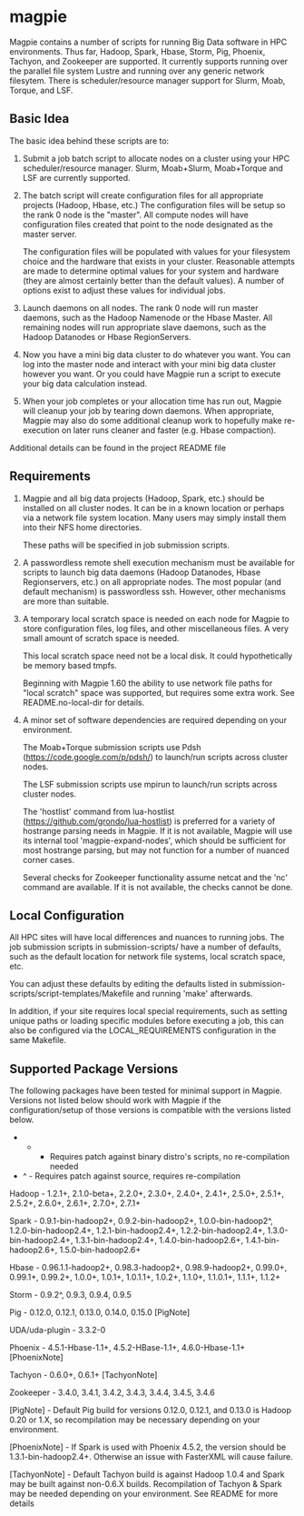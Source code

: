 magpie
======

Magpie contains a number of scripts for running Big Data software in
HPC environments.  Thus far, Hadoop, Spark, Hbase, Storm, Pig,
Phoenix, Tachyon, and Zookeeper are supported.  It currently supports
running over the parallel file system Lustre and running over any
generic network filesytem.  There is scheduler/resource manager
support for Slurm, Moab, Torque, and LSF.

Basic Idea
----------

The basic idea behind these scripts are to:

1) Submit a job batch script to allocate nodes on a cluster using your
   HPC scheduler/resource manager.  Slurm, Moab+Slurm, Moab+Torque and
   LSF are currently supported.

2) The batch script will create configuration files for all
   appropriate projects (Hadoop, Hbase, etc.)  The configuration files
   will be setup so the rank 0 node is the "master".  All compute
   nodes will have configuration files created that point to the node
   designated as the master server.

   The configuration files will be populated with values for your
   filesystem choice and the hardware that exists in your cluster.
   Reasonable attempts are made to determine optimal values for your
   system and hardware (they are almost certainly better than the
   default values).  A number of options exist to adjust these values
   for individual jobs.

3) Launch daemons on all nodes.  The rank 0 node will run master
   daemons, such as the Hadoop Namenode or the Hbase Master.  All
   remaining nodes will run appropriate slave daemons, such as the
   Hadoop Datanodes or Hbase RegionServers.

4) Now you have a mini big data cluster to do whatever you want.  You
   can log into the master node and interact with your mini big data
   cluster however you want.  Or you could have Magpie run a script to
   execute your big data calculation instead.

5) When your job completes or your allocation time has run out, Magpie
   will cleanup your job by tearing down daemons.  When appropriate,
   Magpie may also do some additional cleanup work to hopefully make
   re-execution on later runs cleaner and faster (e.g. Hbase
   compaction).

Additional details can be found in the project README file

Requirements
------------

1) Magpie and all big data projects (Hadoop, Spark, etc.) should be
   installed on all cluster nodes.  It can be in a known location or
   perhaps via a network file system location.  Many users may simply
   install them into their NFS home directories.

   These paths will be specified in job submission scripts.

2) A passwordless remote shell execution mechanism must be available
   for scripts to launch big data daemons (Hadoop Datanodes, Hbase
   Regionservers, etc.) on all appropriate nodes.  The most popular
   (and default mechanism) is passwordless ssh.  However, other
   mechanisms are more than suitable.

3) A temporary local scratch space is needed on each node for Magpie
   to store configuration files, log files, and other miscellaneous
   files.  A very small amount of scratch space is needed.

   This local scratch space need not be a local disk.  It could
   hypothetically be memory based tmpfs.

   Beginning with Magpie 1.60 the ability to use network file paths
   for "local scratch" space was supported, but requires some extra
   work.  See README.no-local-dir for details.

4) A minor set of software dependencies are required depending on your
   environment.

   The Moab+Torque submission scripts use Pdsh
   (https://code.google.com/p/pdsh/) to launch/run scripts across
   cluster nodes.

   The LSF submission scripts use mpirun to launch/run scripts across
   cluster nodes.

   The 'hostlist' command from lua-hostlist
   (https://github.com/grondo/lua-hostlist) is preferred for a variety
   of hostrange parsing needs in Magpie.  If it is not available,
   Magpie will use its internal tool 'magpie-expand-nodes', which
   should be sufficient for most hostrange parsing, but may not
   function for a number of nuanced corner cases.

   Several checks for Zookeeper functionality assume netcat and the
   'nc' command are available.  If it is not available, the checks
   cannot be done.

Local Configuration
-------------------

All HPC sites will have local differences and nuances to running jobs.
The job submission scripts in submission-scripts/ have a number of
defaults, such as the default location for network file systems, local
scratch space, etc.

You can adjust these defaults by editing the defaults listed in
submission-scripts/script-templates/Makefile and running 'make'
afterwards.

In addition, if your site requires local special requirements, such as
setting unique paths or loading specific modules before executing a
job, this can also be configured via the LOCAL_REQUIREMENTS
configuration in the same Makefile.

Supported Package Versions
--------------------------

The following packages have been tested for minimal support in Magpie.
Versions not listed below should work with Magpie if the
configuration/setup of those versions is compatible with the versions
listed below.

* + - Requires patch against binary distro's scripts, no re-compilation needed
* ^ - Requires patch against source, requires re-compilation

Hadoop - 1.2.1+, 2.1.0-beta+, 2.2.0+, 2.3.0+, 2.4.0+, 2.4.1+, 2.5.0+,
         2.5.1+, 2.5.2+, 2.6.0+, 2.6.1+, 2.7.0+, 2.7.1+

Spark - 0.9.1-bin-hadoop2+, 0.9.2-bin-hadoop2+, 1.0.0-bin-hadoop2^,
        1.2.0-bin-hadoop2.4+, 1.2.1-bin-hadoop2.4+,
        1.2.2-bin-hadoop2.4+, 1.3.0-bin-hadoop2.4+,
        1.3.1-bin-hadoop2.4+, 1.4.0-bin-hadoop2.6+,
        1.4.1-bin-hadoop2.6+, 1.5.0-bin-hadoop2.6+

Hbase - 0.96.1.1-hadoop2+, 0.98.3-hadoop2+, 0.98.9-hadoop2+, 0.99.0+,
        0.99.1+, 0.99.2+, 1.0.0+, 1.0.1+, 1.0.1.1+, 1.0.2+, 1.1.0+,
        1.1.0.1+, 1.1.1+, 1.1.2+

Storm - 0.9.2^, 0.9.3, 0.9.4, 0.9.5

Pig - 0.12.0, 0.12.1, 0.13.0, 0.14.0, 0.15.0 [PigNote]

UDA/uda-plugin - 3.3.2-0

Phoenix - 4.5.1-Hbase-1.1+, 4.5.2-HBase-1.1+, 4.6.0-Hbase-1.1+ [PhoenixNote]

Tachyon - 0.6.0+, 0.6.1+ [TachyonNote]

Zookeeper - 3.4.0, 3.4.1, 3.4.2, 3.4.3, 3.4.4, 3.4.5, 3.4.6

[PigNote] - Default Pig build for versions 0.12.0, 0.12.1, and 0.13.0
      is Hadoop 0.20 or 1.X, so recompilation may be necessary depending on
      your environment.

[PhoenixNote] - If Spark is used with Phoenix 4.5.2, the version should be
      1.3.1-bin-hadoop2.4+. Otherwise an issue with FasterXML will
      cause failure.

[TachyonNote] - Default Tachyon build is against Hadoop 1.0.4 and
      Spark may be built against non-0.6.X builds.  Recompilation of
      Tachyon & Spark may be needed depending on your environment.
      See README for more details
